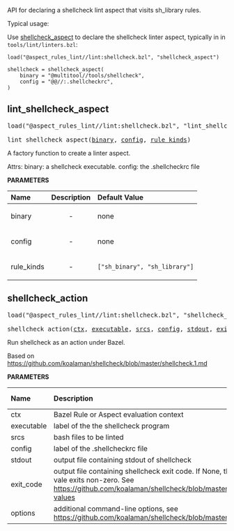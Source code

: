 <!-- Generated with Stardoc: http://skydoc.bazel.build -->

API for declaring a shellcheck lint aspect that visits sh_library rules.

Typical usage:

Use [shellcheck_aspect](#shellcheck_aspect) to declare the shellcheck linter aspect, typically in in `tools/lint/linters.bzl`:

```
load("@aspect_rules_lint//lint:shellcheck.bzl", "shellcheck_aspect")

shellcheck = shellcheck_aspect(
    binary = "@multitool//tools/shellcheck",
    config = "@@//:.shellcheckrc",
)
```

<a id="lint_shellcheck_aspect"></a>

## lint_shellcheck_aspect

<pre>
load("@aspect_rules_lint//lint:shellcheck.bzl", "lint_shellcheck_aspect")

lint_shellcheck_aspect(<a href="#lint_shellcheck_aspect-binary">binary</a>, <a href="#lint_shellcheck_aspect-config">config</a>, <a href="#lint_shellcheck_aspect-rule_kinds">rule_kinds</a>)
</pre>

A factory function to create a linter aspect.

Attrs:
    binary: a shellcheck executable.
    config: the .shellcheckrc file

**PARAMETERS**


| Name  | Description | Default Value |
| :------------- | :------------- | :------------- |
| <a id="lint_shellcheck_aspect-binary"></a>binary |  <p align="center"> - </p>   |  none |
| <a id="lint_shellcheck_aspect-config"></a>config |  <p align="center"> - </p>   |  none |
| <a id="lint_shellcheck_aspect-rule_kinds"></a>rule_kinds |  <p align="center"> - </p>   |  `["sh_binary", "sh_library"]` |


<a id="shellcheck_action"></a>

## shellcheck_action

<pre>
load("@aspect_rules_lint//lint:shellcheck.bzl", "shellcheck_action")

shellcheck_action(<a href="#shellcheck_action-ctx">ctx</a>, <a href="#shellcheck_action-executable">executable</a>, <a href="#shellcheck_action-srcs">srcs</a>, <a href="#shellcheck_action-config">config</a>, <a href="#shellcheck_action-stdout">stdout</a>, <a href="#shellcheck_action-exit_code">exit_code</a>, <a href="#shellcheck_action-options">options</a>)
</pre>

Run shellcheck as an action under Bazel.

Based on https://github.com/koalaman/shellcheck/blob/master/shellcheck.1.md


**PARAMETERS**


| Name  | Description | Default Value |
| :------------- | :------------- | :------------- |
| <a id="shellcheck_action-ctx"></a>ctx |  Bazel Rule or Aspect evaluation context   |  none |
| <a id="shellcheck_action-executable"></a>executable |  label of the the shellcheck program   |  none |
| <a id="shellcheck_action-srcs"></a>srcs |  bash files to be linted   |  none |
| <a id="shellcheck_action-config"></a>config |  label of the .shellcheckrc file   |  none |
| <a id="shellcheck_action-stdout"></a>stdout |  output file containing stdout of shellcheck   |  none |
| <a id="shellcheck_action-exit_code"></a>exit_code |  output file containing shellcheck exit code. If None, then fail the build when vale exits non-zero. See https://github.com/koalaman/shellcheck/blob/master/shellcheck.1.md#return-values   |  `None` |
| <a id="shellcheck_action-options"></a>options |  additional command-line options, see https://github.com/koalaman/shellcheck/blob/master/shellcheck.hs#L95   |  `[]` |


